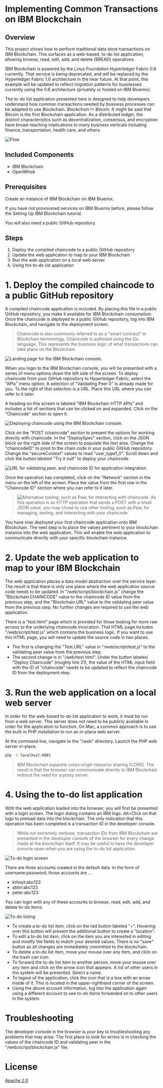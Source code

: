 # Implementing Common Transactions on IBM Blockchain

## Overview
This project shows how to perform traditional data store transactions on IBM Blockchain. This surfaces as a web-based, to-do list application, allowing browse, read, edit, add, and delete (BREAD) operations.

IBM Blockchain is powered by the Linux Foundation Hyperledger Fabric 0.6 currently. That service is being deprecated, and will be replaced by the Hyperledger Fabric 1.0 architecture in the near future. At that point, this example will be updated to reflect migration patterns for businesses currently using the 0.6 architecture (privately or hosted on IBM Bluemix).

The to-do list application presented here is designed to help developers understand how common transactions needed by business processes can be adapted to use Blockchain. *Blockchain != Bitcoin.* It might be said that Bitcoin is the first Blockchain application. As a distributed ledger, the distinct characteristics such as decentralization, consensus, and encryption have broad-reaching implications to many business verticals including finance, transportation, health care, and others.

![Flow](images/gitlab_container.png)

## Included Components

- IBM Blockchain
- OpenWhisk

## Prerequisites

Create an instance of IBM Blockchain on IBM Bluemix.

If you have not provisioned services on IBM Bluemix before, please follow the Setting Up IBM Blockchain tutorial.

You will also need a public GitHub repository.

## Steps

1. Deploy the compiled chaincode to a public GitHub repository
2. Update the web application to map to your IBM Blockchain
3. Run the web application on a local web server
4. Using the to-do list application

# 1. Deploy the compiled chaincode to a public GitHub repository

A compiled chaincode application is included. By placing this file in a public GitHub repository, you make it available for IBM Blockchain consumption. Once the chaincode is deployed in a public GitHub repository, log into IBM Blockchain, and navigate to the deployment screen.

> Chaincode is also commonly referred to as a "smart contract" in Blockchain terminology. Chaincode is authored using the Go language. This represents the business logic of what transactions can take place on the Blockchain.

![Landing page for the IBM Blockchain console.](https://raw.githubusercontent.com/IBM/todo-list-fabric/master/assets/blockchain-apis.png)

When you login to the IBM Blockchain console, you will be presented with a series of menu options down the left side of the screen. To deploy chaincode from your GitHub repository to Hyperledger Fabric, select the "APIs" menu option. A selection of "Validating Peer 0" is already made for you. To the right of that selection is a URL. Place this URL where you can refer to it later.

A heading on this screen is labeled "IBM Blockchain HTTP APIs" and includes a list of sections that can be clicked on and expanded. Click on the "Chaincode" section to open it. 

![Deploying chaincode using the IBM Blockchain console.](https://raw.githubusercontent.com/IBM/todo-list-fabric/master/assets/deploy-chaincode.png)

Click on the "POST /chaincode" section to present the options for working directly with chaincode. In the "DeploySpec" section, click on the JSON block on the right side of the screen to populate the text area. Change the "chaincodeID" to point to the chain code in your public GitHub repository. Change the "secureContext" values to read "user_type1_0". Scroll down and click the button labeled "Try it out!" to deploy your chaincode. 

![URL for validating peer, and chaincode ID for application integration.](https://raw.githubusercontent.com/IBM/todo-list-fabric/master/assets/post-deploy-values.png) 

Once the operation has completed, click on the "Network" section in the menu on the left of the screen. Place the value from the first row in the "Chaincode ID" section where you can refer to it later.

> ![Alternative tooling, such as Paw, for interacting with chaincode.](https://raw.githubusercontent.com/IBM/todo-list-fabric/master/assets/paw-http-tooling.png) 
> As this operation is an HTTP operation that sends a POST with a small JSON value, you may chose to use other tooling, such as Paw, for managing, testing, and interacting with your chaincode.

You have now deployed your first chaincode application onto IBM Blockchain. The next step is to place the values pertinent to your blockchain instance into the web application. This will enable the web application to communicate directly with your specific blockchain instance.

# 2. Update the web application to map to your IBM Blockchain

The web application places a data model abstraction over the service layer. The result is that there is only one place where the web application source code needs to be updated. In "/web/script/blockchain.js" change the "Blockchain.CHAINCODE" value to the chaincode ID value from the previous step, and the "Blockchain.URL" value to the validating peer value from the previous step. No further changes are required to use the web application.

There is a "test.html" page which is provided for those looking for more raw access to the underlying chaincode invocation. That HTML page includes "/web/script/test.js" which contains the business logic. If you want to use this HTML page, you will need to update the source code in two places. 

- The first is changing the "Test.URL" value in "/web/script/test.js" to the validating peer value from the previous step. 
- The second change is in "/web/test.html". Under the button labeled "Deploy Chaincode" (roughly line 21), the value of the HTML input field with the ID of "chaincode" needs to be updated to reflect the chaincode ID from the deployment step.

# 3. Run the web application on a local web server

In order for the web-based to-do list application to work, it must be run from a web server. This server does not need to be publicly available in order for the application to function. On Mac, a common approach is to use the built-in PHP installation to run an in-place web server.

At the command line, navigate to the "/web" directory. Launch the PHP web server in-place.

```bash
php -S localhost:8081
```

> IBM Blockchain supports cross-origin resource sharing (CORS). The result is that the browser can communicate directly to IBM Blockchain without the need for a proxy server.

# 4. Using the to-do list application

With the web application loaded into the browser, you will first be presented with a login screen. The login dialog contains an IBM logo. Alt+Click on that logo to preload data into the blockchain. The only indication that this operation has been completed is a transaction ID in the developer console.

> While not extremely verbose, transaction IDs from IBM Blockchain are presented in the developer console of the browser for every change made at the blockchain itself. It may be useful to have the developer console open when you are using the to-do list application.

![To-do login screen](https://raw.githubusercontent.com/IBM/todo-list-fabric/master/assets/todo-authentication.png)

There are three accounts created in the default data. In the form of username:password, those accounts are ...

- krhoyt:abc123
- abtin:abc123
- peter:abc123

You can login with any of these accounts to browse, read, edit, add, and delete to-do items.

![To-do listing](https://github.com/IBM/todo-list-fabric/blob/master/assets/todo-list.png)

- To create a to-do list item, click on the red button labeled "+". Hovering over this button will present the additional button to create a "location".
- To edit a to-do list item, click on the item you are interested in editing and modify the fields to match your desired values. There is no "save" button as all changes are immediately committed to the blockchain.
- To delete a to-do list item, move your mouse over any item, and click on the trash can icon.
- To forward the to-do list item to another person, move your mouse over any item and click on the arrow icon that appears. A list of other users in the system will be presented. Select a name. 
- To logout of the application, click the icon that is a box with an arrow inside of it. This is located in the upper-righthand corner of the screen.
- Using the above account information, log into the application again using a different account to see to-do items forwarded on to other users in the system.

# Troubleshooting

The developer console in the browser is your key to troubleshooting any problems that may arise. The first place to look for errors is in checking the values of the chaincode ID and validating peer in the "/web/script/blockchain.js" file.

# License
[Apache 2.0](LICENSE.txt)

